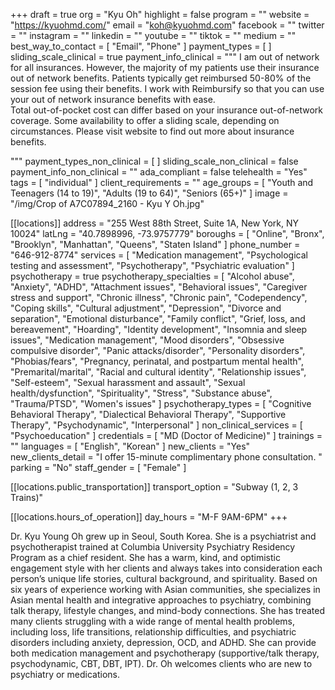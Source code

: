 +++
draft = true
org = "Kyu Oh"
highlight = false
program = ""
website = "https://kyuohmd.com/"
email = "koh@kyuohmd.com"
facebook = ""
twitter = ""
instagram = ""
linkedin = ""
youtube = ""
tiktok = ""
medium = ""
best_way_to_contact = [ "Email", "Phone" ]
payment_types = [ ]
sliding_scale_clinical = true
payment_info_clinical = """
I am out of network for all insurances. However, the majority of my patients use their insurance out of network benefits. Patients typically get reimbursed 50-80% of the session fee using their benefits. I work with Reimbursify so that you can use your out of network insurance benefits with ease.  
Total out-of-pocket cost can differ based on your insurance out-of-network coverage. 
Some availability to offer a sliding scale, depending on circumstances.
Please visit website to find out more about insurance benefits. 

"""
payment_types_non_clinical = [ ]
sliding_scale_non_clinical = false
payment_info_non_clinical = ""
ada_compliant = false
telehealth = "Yes"
tags = [ "individual" ]
client_requirements = ""
age_groups = [
  "Youth and Teenagers (14 to 19)",
  "Adults (19 to 64)",
  "Seniors (65+)"
]
image = "/img/Crop of A7C07894_2160 - Kyu Y Oh.jpg"

[[locations]]
address = "255 West 88th Street, Suite 1A, New York, NY 10024"
latLng = "40.7898996, -73.9757779"
boroughs = [
  "Online",
  "Bronx",
  "Brooklyn",
  "Manhattan",
  "Queens",
  "Staten Island"
]
phone_number = "646-912-8774"
services = [
  "Medication management",
  "Psychological testing and assessment",
  "Psychotherapy",
  "Psychiatric evaluation"
]
psychotherapy = true
psychotherapy_specialties = [
  "Alcohol abuse",
  "Anxiety",
  "ADHD",
  "Attachment issues",
  "Behavioral issues",
  "Caregiver stress and support",
  "Chronic illness",
  "Chronic pain",
  "Codependency",
  "Coping skills",
  "Cultural adjustment",
  "Depression",
  "Divorce and separation",
  "Emotional disturbance",
  "Family conflict",
  "Grief, loss, and bereavement",
  "Hoarding",
  "Identity development",
  "Insomnia and sleep issues",
  "Medication management",
  "Mood disorders",
  "Obsessive compulsive disorder",
  "Panic attacks/disorder",
  "Personality disorders",
  "Phobias/fears",
  "Pregnancy, perinatal, and postpartum mental health",
  "Premarital/marital",
  "Racial and cultural identity",
  "Relationship issues",
  "Self-esteem",
  "Sexual harassment and assault",
  "Sexual health/dysfunction",
  "Spirituality",
  "Stress",
  "Substance abuse",
  "Trauma/PTSD",
  "Women's issues"
]
psychotherapy_types = [
  "Cognitive Behavioral Therapy",
  "Dialectical Behavioral Therapy",
  "Supportive Therapy",
  "Psychodynamic",
  "Interpersonal"
]
non_clinical_services = [ "Psychoeducation" ]
credentials = [ "MD (Doctor of Medicine)" ]
trainings = ""
languages = [ "English", "Korean" ]
new_clients = "Yes"
new_clients_detail = "I offer 15-minute complimentary phone consultation. "
parking = "No"
staff_gender = [ "Female" ]

  [[locations.public_transportation]]
  transport_option = "Subway (1, 2, 3 Trains)"

  [[locations.hours_of_operation]]
  day_hours = "M-F 9AM-6PM"
+++

Dr. Kyu Young Oh grew up in Seoul, South Korea. She is a psychiatrist and psychotherapist trained at Columbia University Psychiatry Residency Program as a chief resident. She has a warm, kind, and optimistic engagement style with her clients and always takes into consideration each person’s unique life stories, cultural background, and spirituality. Based on six years of experience working with Asian communities, she specializes in Asian mental health and integrative approaches to psychiatry, combining talk therapy, lifestyle changes, and mind-body connections. She has treated many clients struggling with a wide range of mental health problems, including loss, life transitions, relationship difficulties, and psychiatric disorders including anxiety, depression, OCD, and ADHD. She can provide both medication management and psychotherapy (supportive/talk therapy, psychodynamic, CBT, DBT, IPT). Dr. Oh welcomes clients who are new to psychiatry or medications.
